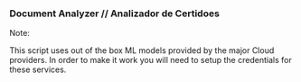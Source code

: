 ### Document Analyzer // Analizador de Certidoes

Note:

This script uses out of the box ML models provided by the major Cloud providers. In order to make it work you will need to setup the credentials for these services.